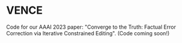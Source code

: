 # VENCE
Code for our AAAI 2023 paper: "Converge to the Truth: Factual Error Correction via Iterative Constrained Editing". (Code coming soon!)
